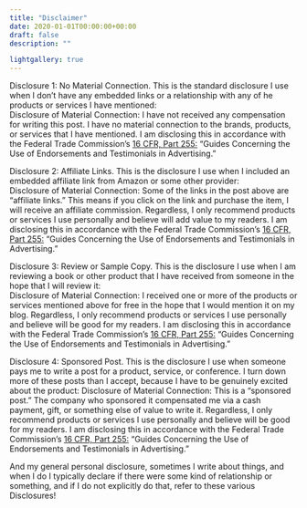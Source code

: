 ```yaml
---
title: "Disclaimer"
date: 2020-01-01T00:00:00+00:00
draft: false
description: ""

lightgallery: true
---
```


Disclosure 1: No Material Connection. This is the standard disclosure I use when I don’t have any embedded links or a relationship with any of he products or services I have mentioned:  
Disclosure of Material Connection: I have not received any compensation for writing this post. I have no material connection to the brands, products, or services that I have mentioned. I am disclosing this in accordance with the Federal Trade Commission’s [16 CFR, Part 255:](https://www.ftc.gov/legal-library/browse/federal-register-notices/16-cfr-part-255-guides-concerning-use-endorsements-testimonials-advertising)
“Guides Concerning the Use of Endorsements and Testimonials in Advertising.”  

 
Disclosure 2: Affiliate Links. This is the disclosure I use when I included an embedded affiliate link from Amazon or some other provider:  
Disclosure of Material Connection: Some of the links in the post above are “affiliate links.” This means if you click on the link and purchase the item, I will receive an affiliate commission. Regardless, I only recommend products or services I use personally and believe will add value to my readers. I am disclosing this in accordance with the Federal Trade Commission’s [16 CFR, Part 255:](https://www.ftc.gov/legal-library/browse/federal-register-notices/16-cfr-part-255-guides-concerning-use-endorsements-testimonials-advertising) “Guides Concerning the Use of Endorsements and Testimonials in Advertising.”  

Disclosure 3: Review or Sample Copy. This is the disclosure I use when I am reviewing a book or other product that I have received from someone in the hope that I will review it:  
Disclosure of Material Connection: I received one or more of the products or services mentioned above for free in the hope that I would mention it on my blog. Regardless, I only recommend products or services I use personally and believe will be good for my readers. I am disclosing this in accordance with the Federal Trade Commission’s [16 CFR, Part 255:](https://www.ftc.gov/legal-library/browse/federal-register-notices/16-cfr-part-255-guides-concerning-use-endorsements-testimonials-advertising) “Guides Concerning the Use of Endorsements and Testimonials in Advertising.”  

Disclosure 4: Sponsored Post. This is the disclosure I use when someone pays me to write a post for a product, service, or conference. I turn down more of these posts than I accept, because I have to be genuinely excited about the product:
Disclosure of Material Connection: This is a “sponsored post.” The company who sponsored it compensated me via a cash payment, gift, or something else of value to write it. Regardless, I only recommend products or services I use personally and believe will be good for my readers. I am disclosing this in accordance with the Federal Trade Commission’s [16 CFR, Part 255:](https://www.ftc.gov/legal-library/browse/federal-register-notices/16-cfr-part-255-guides-concerning-use-endorsements-testimonials-advertising) “Guides Concerning the Use of Endorsements and Testimonials in Advertising.”  

 

And my general personal disclosure, sometimes I write about things, and when I do I typically declare if there were some kind of relationship or something, and if I do not explicitly do that, refer to these various Disclosures!  